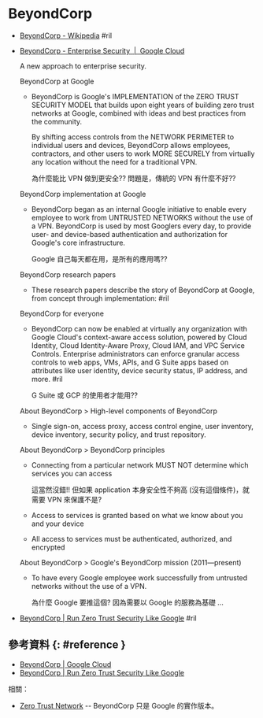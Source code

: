 # BeyondCorp

  - [BeyondCorp \- Wikipedia](https://en.wikipedia.org/wiki/BeyondCorp) #ril

  - [BeyondCorp \- Enterprise Security  \|  Google Cloud](https://cloud.google.com/beyondcorp)

    A new approach to enterprise security.

    BeyondCorp at Google

      - BeyondCorp is Google's IMPLEMENTATION of the ZERO TRUST SECURITY MODEL that builds upon eight years of building zero trust networks at Google, combined with ideas and best practices from the community.

        By shifting access controls from the NETWORK PERIMETER to individual users and devices, BeyondCorp allows employees, contractors, and other users to work MORE SECURELY from virtually any location without the need for a traditional VPN.

        為什麼能比 VPN 做到更安全?? 問題是，傳統的 VPN 有什麼不好??

    BeyondCorp implementation at Google

      - BeyondCorp began as an internal Google initiative to enable every employee to work from UNTRUSTED NETWORKS without the use of a VPN. BeyondCorp is used by most Googlers every day, to provide user- and device-based authentication and authorization for Google's core infrastructure.

        Google 自己每天都在用，是所有的應用嗎??

    BeyondCorp research papers

      - These research papers describe the story of BeyondCorp at Google, from concept through implementation: #ril

    BeyondCorp for everyone

      - BeyondCorp can now be enabled at virtually any organization with Google Cloud's context-aware access solution, powered by Cloud Identity, Cloud Identity-Aware Proxy, Cloud IAM, and VPC Service Controls. Enterprise administrators can enforce granular access controls to web apps, VMs, APIs, and G Suite apps based on attributes like user identity, device security status, IP address, and more. #ril

        G Suite 或 GCP 的使用者才能用??

    About BeyondCorp > High-level components of BeyondCorp

      - Single sign-on, access proxy, access control engine, user inventory, device inventory, security policy, and trust repository.

    About BeyondCorp > BeyondCorp principles

      - Connecting from a particular network MUST NOT determine which services you can access

        這當然沒錯!! 但如果 application 本身安全性不夠高 (沒有這個條件)，就需要 VPN 來保護不是?

      - Access to services is granted based on what we know about you and your device
      - All access to services must be authenticated, authorized, and encrypted

    About BeyondCorp > Google's BeyondCorp mission (2011—present)

      - To have every Google employee work successfully from untrusted networks without the use of a VPN.

        為什麼 Google 要推這個? 因為需要以 Google 的服務為基礎 ...

  - [BeyondCorp \| Run Zero Trust Security Like Google](https://www.beyondcorp.com/) #ril

## 參考資料 {: #reference }

  - [BeyondCorp | Google Cloud](https://cloud.google.com/beyondcorp)
  - [BeyondCorp | Run Zero Trust Security Like Google](https://www.beyondcorp.com/)

相關：

  - [Zero Trust Network](zerotrust.md) -- BeyondCorp 只是 Google 的實作版本。
